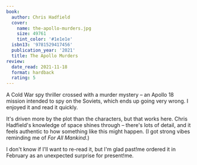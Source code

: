 ```yaml
---
book:
  author: Chris Hadfield
  cover:
    name: the-apollo-murders.jpg
    size: 49761
    tint_color: '#1e1e1e'
  isbn13: '9781529417456'
  publication_year: '2021'
  title: The Apollo Murders
review:
  date_read: 2021-11-18
  format: hardback
  rating: 5
---
```


A Cold War spy thriller crossed with a murder mystery – an Apollo 18 mission intended to spy on the Soviets, which ends up going very wrong.
I enjoyed it and read it quickly.

It's driven more by the plot than the characters, but that works here.
Chris Hadfield's knowledge of space shines through – there's lots of detail, and it feels authentic to how something like this might happen.
(I got strong vibes reminding me of *For All Mankind*.)

I don't know if I'll want to re-read it, but I'm glad past!me ordered it in February as an unexpected surprise for present!me.